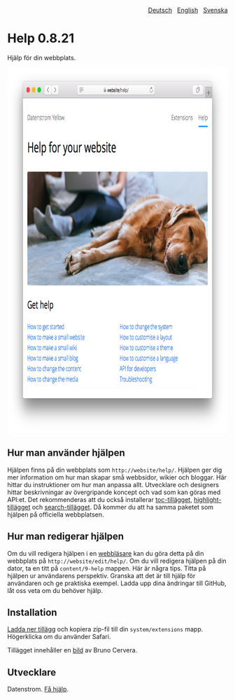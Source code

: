 <p align="right"><a href="README-de.md">Deutsch</a> &nbsp; <a href="README.md">English</a> &nbsp; <a href="README-sv.md">Svenska</a></p>

# Help 0.8.21

Hjälp för din webbplats.

<p align="center"><img src="help-screenshot.png?raw=true" width="795" height="836" alt="Skärmdump"></p>

## Hur man använder hjälpen

Hjälpen finns på din webbplats som `http://website/help/`. Hjälpen ger dig mer information om hur man skapar små webbsidor, wikier och bloggar. Här hittar du instruktioner om hur man anpassa allt. Utvecklare och designers hittar beskrivningar av övergripande koncept och vad som kan göras med API:et. Det rekommenderas att du också installerar [toc-tillägget](https://github.com/datenstrom/yellow-extensions/tree/master/source/toc/README-sv.md), [highlight-tillägget](https://github.com/datenstrom/yellow-extensions/tree/master/source/highlight/README-sv.md) och [search-tillägget](https://github.com/datenstrom/yellow-extensions/tree/master/source/search/README-sv.md). Då kommer du att ha samma paketet som hjälpen på officiella webbplatsen. 

## Hur man redigerar hjälpen

Om du vill redigera hjälpen i en [webbläsare](https://github.com/datenstrom/yellow-extensions/tree/master/source/edit/README-sv.md) kan du göra detta på din webbplats på `http://website/edit/help/`. Om du vill redigera hjälpen på din dator, ta en titt på `content/9-help` mappen. Här är några tips. Titta på hjälpen ur användarens perspektiv. Granska att det är till hjälp för användaren och ge praktiska exempel. Ladda upp dina ändringar till GitHub, låt oss veta om du behöver hjälp.

## Installation

[Ladda ner tillägg](https://github.com/datenstrom/yellow-extensions/raw/master/zip/help.zip) och kopiera zip-fil till din `system/extensions` mapp. Högerklicka om du använder Safari.

Tillägget innehåller en [bild](https://unsplash.com/photos/azsk_6IMT3I) av Bruno Cervera.

## Utvecklare

Datenstrom. [Få hjälp](https://datenstrom.se/sv/yellow/help/).
